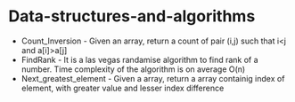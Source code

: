 # Data-structures-and-algorithms
* Count_Inversion - Given an array, return a count of pair (i,j) such that i<j and a[i]>a[j]
* FindRank - It is a las vegas randamise algorithm to find rank of a number. Time complexity of the algorithm is on
              average O(n) 
* Next_greatest_element - Given a array, return a array containig index of element, with greater value and lesser index difference
